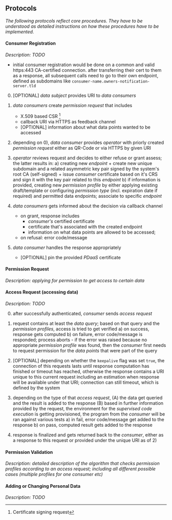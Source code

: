 ## Protocols



*The following protocols reflect core procedures. They have to be understood as detailed 
instructions on how these procedures have to be implemented.*



#### Consumer Registration

*Description: TODO*


+   initial consumer registration would be done on a common and valid https:443 CA-certified 
    connection. after transferring their cert to them as a response, all subsequent calls
    need to go to their own endpoint, defined as subdomains like `consumer-name.owners-notification-server.tld`


0.  \[OPTIONAL\] *data subject* provides URI to *data consumers* 

1.  *data consumers* create *permission request* that includes
    -   X.509 based CSR [^abbr_csr]
    -   callback URI via HTTPS as feedback channel
    -   \[OPTIONAL\] information about what data points wanted to be accessed

2.  depending on 0), *data consumer* provides *operator* with priorly created *permission 
    request* either as QR-Code or via HTTPS by given URI 
    
3.  *operator* reviews request and decides to either refuse or grant assess; the latter results in:
    a)  creating new *endpoint* 
        +   create new unique subdomain and a related asymmetric key pair signed by the system's 
            root CA (self-signed)
        +   issue *consumer* certificate based on it's CRS and sign it with the key pair related 
            to this *endpoint*
    b)  if information is provided, creating new *permission profile* by either applying existing 
        draft/template or configuring *permission type* (incl. expiration date if required) and 
        permitted data endpoints; associate to specific *endpoint*

4.  *data consumers* gets informed about the decision via callback channel
    +   on grant, response includes 
        +   *consumer's* certified certificate
        +   certificate that's associated with the created endpoint
        +   information on what data points are allowed to be accessed;
    -   on refusal: error code/message
    
5.  *data consumer* handles the response appropriately
    +   \[OPTIONAL\] pin the provided *PDaaS* certificate



#### Permission Request

*Description: applying for permission to get access to certain data*



#### Access Request (accessing data)

*Description: TODO*


0.  after successfully authenticated, *consumer* sends *access request*
 
1.  request contains at least the *data query*; based on that query and the *permission profiles*, 
    access is tried to get verified
    a)  on success, response gets computed
    b)  on failure, error code/message is responded; process aborts
        -   if the error was raised because no appropriate *permission profile* was found, then the
            *consumer* first needs to request permission for the *data points* that were part of the 
            query

2.  \[OPTIONAL\] depending on whether the `keepalive` flag was set `true`, the connection of this
    requests lasts until response computation has finished or timeout has reached, otherwise the 
    response contains a URI unique to this current request including an estimation
    when response will be available under that URI; connection can still timeout, which is defined 
    by the system
 
3.  depending on the type of that *access request*, 
    (A) the data get queried and the result is added to the response
    (B) based in further information provided by the request, the environment for the *supervised
        code execution* is getting provisioned, the program from the *consumer* will be ran against
        various tests
        a)  in fail, error code/message get added to the response
        b)  on pass, computed result gets added to the response
        
4.  response is finalized and gets returned back to the *consumer*, either as a response to this 
    request or provided under the unique URI as of 2) 



#### Permission Validation

*Description: detailed description of the algorithm that checks permission profiles according to an 
access request; including all different possible cases (multiple profiles for one consumer etc)*



#### Adding or Changing Personal Data

*Description: TODO*




[^abbr_csr]: Certificate signing request

